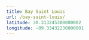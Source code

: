 ```yaml
---
title: Bay Saint Louis
url: /bay-saint-louis/
latitude: 30.313245300000002
longitude: -89.33432230000001
---
```


